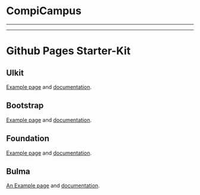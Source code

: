 # CompiCampus
---
---
<!DOCTYPE html>
<html lang="en">
<head>
    <meta charset="UTF-8">
    <meta http-equiv="X-UA-Compatible" content="IE=edge">
    <meta name="viewport" content="width=device-width, initial-scale=1.0">
    <title>Document</title>
</head>
<body>
    <h1>Github Pages Starter-Kit</h1>
    <h2>UIkit</h2>
    <p><a href="index-uikit.html">Example page</a> and <a href="https://getuikit.com/docs/introduction">documentation</a>.</p>
    <h2>Bootstrap</h2>
    <p><a href="index-bootstrap.html">Example page</a> and <a href="https://getbootstrap.com/docs/4.0/getting-started/introduction/">documentation</a>.</p>
    <h2>Foundation</h2>
    <p><a href="index-foundation.html">Example page</a> and <a href="https://get.foundation/sites/docs/">documentation</a>.</p>
    <h2>Bulma</h2>
    <p><a href="index-bulma.html">An Example page</a> and <a href="https://bulma.io/documentation/">documentation</a>.</p>
</body>
</html>

